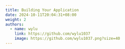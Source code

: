 ```yaml
---
title: Building Your Application
date: 2024-10-11T20:04:31+08:00
weight: 2
authors:
  - name: wylu
    link: https://github.com/wylu1037
    image: https://github.com/wylu1037.png?size=40
---
```

